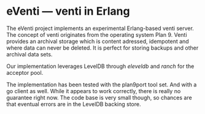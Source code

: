 # eVenti — venti in Erlang

The eVenti project implements an experimental Erlang-based venti server. The concept of venti originates from the operating system Plan 9. Venti provides an archival storage which is content adressed, idempotent and where data can never be deleted. It is perfect for storing backups and other archival data sets.

Our implementation leverages LevelDB through *eleveldb* and *ranch* for the acceptor pool.

The implementation has been tested with the plan9port tool set. And with a go client as well. While it appears to work correctly, there is really no guarantee right now. The code base is very small though, so chances are that eventual errors are in the LevelDB backing store.


